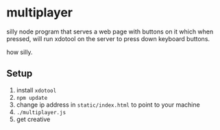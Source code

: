 multiplayer
===========

silly node program that serves a web page with buttons on it which when pressed,
will run xdotool on the server to press down keyboard buttons.

how silly.

Setup
-----

1. install `xdotool`
2. `npm update`
3. change ip address in `static/index.html` to point to your machine
4. `./multiplayer.js`
5. get creative
